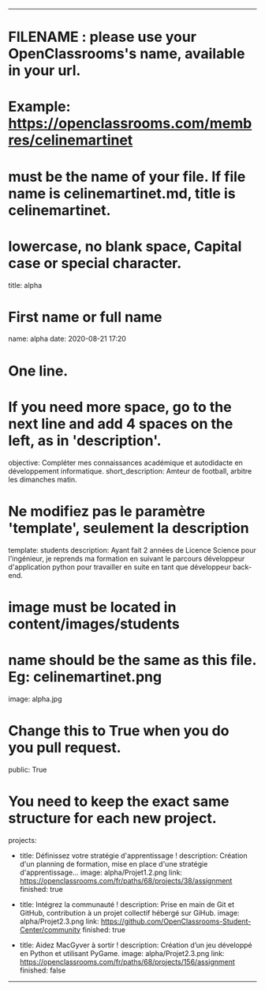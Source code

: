 ---

# FILENAME : please use your OpenClassrooms's name, available in your url.
# Example: https://openclassrooms.com/membres/celinemartinet
# must be the name of your file. If file name is celinemartinet.md, title is celinemartinet.
# lowercase, no blank space, Capital case or special character.
title: alpha

# First name or full name
name: alpha
date: 2020-08-21 17:20

# One line.
# If you need more space, go to the next line and add 4 spaces on the left, as in 'description'.
objective: Compléter mes connaissances académique et autodidacte en développement informatique.
short_description: Amteur de football, arbitre les dimanches matin.

# Ne modifiez pas le paramètre 'template', seulement la description
template: students
description:
    Ayant fait 2 années de Licence Science pour l'ingénieur, je reprends ma formation en suivant le parcours 
    développeur d'application python pour travailler en suite en tant que développeur back-end.

# image must be located in content/images/students
# name should be the same as this file. Eg: celinemartinet.png
image: alpha.jpg

# Change this to True when you do you pull request.
public: True

# You need to keep the exact same structure for each new project.
projects:
  - title: Définissez votre stratégie d'apprentissage !
    description: Création d'un planning de formation, mise en place d'une stratégie d'apprentissage... 
    image: alpha/Projet1.2.png
    link: https://openclassrooms.com/fr/paths/68/projects/38/assignment
    finished: true

  - title: Intégrez la communauté !
    description: Prise en main de Git et GitHub, contribution à un projet collectif hébergé sur GiHub. 
    image: alpha/Projet2.3.png
    link: https://github.com/OpenClassrooms-Student-Center/community
    finished: true

  - title: Aidez MacGyver à sortir !
    description: Création d’un jeu développé en Python et utilisant PyGame.
    image: alpha/Projet2.3.png
    link: https://openclassrooms.com/fr/paths/68/projects/156/assignment
    finished: false
---